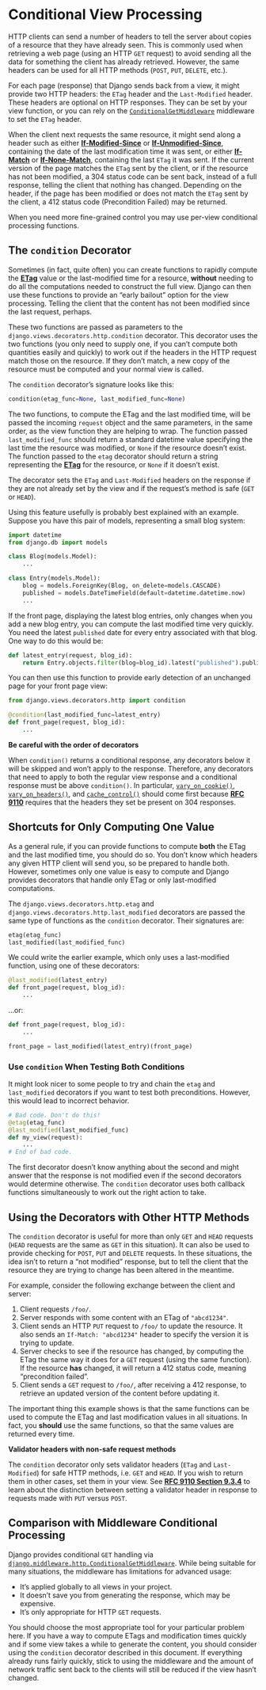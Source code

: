 # Conditional View Processing

HTTP clients can send a number of headers to tell the server about copies of a resource that they have already seen. This is commonly used when retrieving a web page (using an HTTP `GET` request) to avoid sending all the data for something the client has already retrieved. However, the same headers can be used for all HTTP methods (`POST`, `PUT`, `DELETE`, etc.).

For each page (response) that Django sends back from a view, it might provide two HTTP headers: the `ETag` header and the `Last-Modified` header. These headers are optional on HTTP responses. They can be set by your view function, or you can rely on the [`ConditionalGetMiddleware`](https://docs.djangoproject.com/en/5.2/ref/middleware/#django.middleware.http.ConditionalGetMiddleware) middleware to set the `ETag` header.

When the client next requests the same resource, it might send along a header such as either [**If-Modified-Since**](https://datatracker.ietf.org/doc/html/rfc9110.html#section-13.1.3) or [**If-Unmodified-Since**](https://datatracker.ietf.org/doc/html/rfc9110.html#section-13.1.4), containing the date of the last modification time it was sent, or either [**If-Match**](https://datatracker.ietf.org/doc/html/rfc9110.html#section-13.1.1) or [**If-None-Match**](https://datatracker.ietf.org/doc/html/rfc9110.html#section-13.1.2), containing the last `ETag` it was sent. If the current version of the page matches the `ETag` sent by the client, or if the resource has not been modified, a 304 status code can be sent back, instead of a full response, telling the client that nothing has changed. Depending on the header, if the page has been modified or does not match the `ETag` sent by the client, a 412 status code (Precondition Failed) may be returned.

When you need more fine-grained control you may use per-view conditional processing functions.

## The `condition` Decorator

Sometimes (in fact, quite often) you can create functions to rapidly compute the [**ETag**](https://datatracker.ietf.org/doc/html/rfc9110.html#section-8.8.3) value or the last-modified time for a resource, **without** needing to do all the computations needed to construct the full view. Django can then use these functions to provide an “early bailout” option for the view processing. Telling the client that the content has not been modified since the last request, perhaps.

These two functions are passed as parameters to the `django.views.decorators.http.condition` decorator. This decorator uses the two functions (you only need to supply one, if you can’t compute both quantities easily and quickly) to work out if the headers in the HTTP request match those on the resource. If they don’t match, a new copy of the resource must be computed and your normal view is called.

The `condition` decorator’s signature looks like this:

```python
condition(etag_func=None, last_modified_func=None)
```

The two functions, to compute the ETag and the last modified time, will be passed the incoming `request` object and the same parameters, in the same order, as the view function they are helping to wrap. The function passed `last_modified_func` should return a standard datetime value specifying the last time the resource was modified, or `None` if the resource doesn’t exist. The function passed to the `etag` decorator should return a string representing the [**ETag**](https://datatracker.ietf.org/doc/html/rfc9110.html#section-8.8.3) for the resource, or `None` if it doesn’t exist.

The decorator sets the `ETag` and `Last-Modified` headers on the response if they are not already set by the view and if the request’s method is safe (`GET` or `HEAD`).

Using this feature usefully is probably best explained with an example. Suppose you have this pair of models, representing a small blog system:

```python
import datetime
from django.db import models

class Blog(models.Model):
    ...

class Entry(models.Model):
    blog = models.ForeignKey(Blog, on_delete=models.CASCADE)
    published = models.DateTimeField(default=datetime.datetime.now)
    ...
```

If the front page, displaying the latest blog entries, only changes when you add a new blog entry, you can compute the last modified time very quickly. You need the latest `published` date for every entry associated with that blog. One way to do this would be:

```python
def latest_entry(request, blog_id):
    return Entry.objects.filter(blog=blog_id).latest("published").published
```

You can then use this function to provide early detection of an unchanged page for your front page view:

```python
from django.views.decorators.http import condition

@condition(last_modified_func=latest_entry)
def front_page(request, blog_id):
    ...
```

**Be careful with the order of decorators**

When `condition()` returns a conditional response, any decorators below it will be skipped and won’t apply to the response. Therefore, any decorators that need to apply to both the regular view response and a conditional response must be above `condition()`. In particular, [`vary_on_cookie()`](https://docs.djangoproject.com/en/5.2/topics/http/decorators/#django.views.decorators.vary.vary_on_cookie), [`vary_on_headers()`](https://docs.djangoproject.com/en/5.2/topics/http/decorators/#django.views.decorators.vary.vary_on_headers), and [`cache_control()`](https://docs.djangoproject.com/en/5.2/topics/http/decorators/#django.views.decorators.cache.cache_control) should come first because [**RFC 9110**](https://datatracker.ietf.org/doc/html/rfc9110.html#section-15.4.5) requires that the headers they set be present on 304 responses.

## Shortcuts for Only Computing One Value

As a general rule, if you can provide functions to compute **both** the ETag and the last modified time, you should do so. You don’t know which headers any given HTTP client will send you, so be prepared to handle both. However, sometimes only one value is easy to compute and Django provides decorators that handle only ETag or only last-modified computations.

The `django.views.decorators.http.etag` and `django.views.decorators.http.last_modified` decorators are passed the same type of functions as the `condition` decorator. Their signatures are:

```python
etag(etag_func)
last_modified(last_modified_func)
```

We could write the earlier example, which only uses a last-modified function, using one of these decorators:

```python
@last_modified(latest_entry)
def front_page(request, blog_id):
    ...
```

…or:

```python
def front_page(request, blog_id):
    ...

front_page = last_modified(latest_entry)(front_page)
```

### Use `condition` When Testing Both Conditions

It might look nicer to some people to try and chain the `etag` and `last_modified` decorators if you want to test both preconditions. However, this would lead to incorrect behavior.

```python
# Bad code. Don't do this!
@etag(etag_func)
@last_modified(last_modified_func)
def my_view(request):
    ...
# End of bad code.
```

The first decorator doesn’t know anything about the second and might answer that the response is not modified even if the second decorators would determine otherwise. The `condition` decorator uses both callback functions simultaneously to work out the right action to take.

## Using the Decorators with Other HTTP Methods

The `condition` decorator is useful for more than only `GET` and `HEAD` requests (`HEAD` requests are the same as `GET` in this situation). It can also be used to provide checking for `POST`, `PUT` and `DELETE` requests. In these situations, the idea isn’t to return a “not modified” response, but to tell the client that the resource they are trying to change has been altered in the meantime.

For example, consider the following exchange between the client and server:

1. Client requests `/foo/`.
2. Server responds with some content with an ETag of `"abcd1234"`.
3. Client sends an HTTP `PUT` request to `/foo/` to update the resource. It also sends an `If-Match: "abcd1234"` header to specify the version it is trying to update.
4. Server checks to see if the resource has changed, by computing the ETag the same way it does for a `GET` request (using the same function). If the resource **has** changed, it will return a 412 status code, meaning “precondition failed”.
5. Client sends a `GET` request to `/foo/`, after receiving a 412 response, to retrieve an updated version of the content before updating it.

The important thing this example shows is that the same functions can be used to compute the ETag and last modification values in all situations. In fact, you **should** use the same functions, so that the same values are returned every time.

**Validator headers with non-safe request methods**

The `condition` decorator only sets validator headers (`ETag` and `Last-Modified`) for safe HTTP methods, i.e. `GET` and `HEAD`. If you wish to return them in other cases, set them in your view. See [**RFC 9110 Section 9.3.4**](https://datatracker.ietf.org/doc/html/rfc9110.html#section-9.3.4) to learn about the distinction between setting a validator header in response to requests made with `PUT` versus `POST`.

## Comparison with Middleware Conditional Processing

Django provides conditional `GET` handling via [`django.middleware.http.ConditionalGetMiddleware`](https://docs.djangoproject.com/en/5.2/ref/middleware/#django.middleware.http.ConditionalGetMiddleware). While being suitable for many situations, the middleware has limitations for advanced usage:

- It’s applied globally to all views in your project.
- It doesn’t save you from generating the response, which may be expensive.
- It’s only appropriate for HTTP `GET` requests.

You should choose the most appropriate tool for your particular problem here. If you have a way to compute ETags and modification times quickly and if some view takes a while to generate the content, you should consider using the `condition` decorator described in this document. If everything already runs fairly quickly, stick to using the middleware and the amount of network traffic sent back to the clients will still be reduced if the view hasn’t changed.
